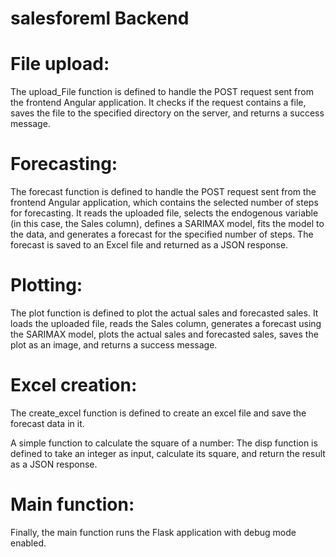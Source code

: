 # salesforeml Backend
# File upload:
The upload_File function is defined to handle the POST request sent from the frontend Angular application. It checks if the request contains a file, saves the file to the specified directory on the server, and returns a success message.

# Forecasting:
The forecast function is defined to handle the POST request sent from the frontend Angular application, which contains the selected number of steps for forecasting. It reads the uploaded file, selects the endogenous variable (in this case, the Sales column), defines a SARIMAX model, fits the model to the data, and generates a forecast for the specified number of steps. The forecast is saved to an Excel file and returned as a JSON response.

# Plotting:
The plot function is defined to plot the actual sales and forecasted sales. It loads the uploaded file, reads the Sales column, generates a forecast using the SARIMAX model, plots the actual sales and forecasted sales, saves the plot as an image, and returns a success message.

# Excel creation:
The create_excel function is defined to create an excel file and save the forecast data in it.

A simple function to calculate the square of a number:
The disp function is defined to take an integer as input, calculate its square, and return the result as a JSON response.

# Main function:
Finally, the main function runs the Flask application with debug mode enabled.






         
       








